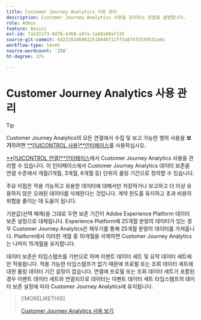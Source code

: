 ```yaml
---
title: Customer Journey Analytics 사용 관리
description: Customer Journey Analytics 사용을 관리하는 방법을 설명합니다.
role: Admin
feature: Basics
exl-id: 7a5d1173-8d78-4360-a97a-1ab0a60af135
source-git-commit: 6d23203468032510446711ff5a874fd149531a9a
workflow-type: tm+mt
source-wordcount: '258'
ht-degree: 37%

---
```


# Customer Journey Analytics 사용 관리

>[!TIP]
>
>Customer Journey Analytics의 모든 연결에서 수집 및 보고 가능한 행의 사용을 **보기**&#x200B;하려면 [**[!UICONTROL 사용&#x200B;]**인터페이스](/help/connections/manage-connections.md#usage)를 사용하십시오.



[**[!UICONTROL 연결&#x200B;]**인터페이스](/help/connections/create-connection.md)에서 Customer Journey Analytics 사용을 관리할 수 있습니다. 이 인터페이스에서 Customer Journey Analytics 데이터 보존을 연결 수준에서 개월(1개월, 3개월, 6개월 등) 단위의 롤링 기간으로 정의할 수 있습니다.

주요 이점은 적용 가능하고 유용한 데이터에 대해서만 저장하거나 보고하고 더 이상 유용하지 않은 오래된 데이터를 삭제한다는 것입니다. 계약 한도를 유지하고 초과 비용의 위험을 줄이는 데 도움이 됩니다.

기본값(선택 해제)을 그대로 두면 보존 기간이 Adobe Experience Platform 데이터 보존 설정으로 대체됩니다. Experience Platform에 25개월 분량의 데이터가 있는 경우 Customer Journey Analytics은 채우기를 통해 25개월 분량의 데이터를 가져옵니다. Platform에서 이러한 개월 중 10개월을 삭제하면 Customer Journey Analytics는 나머지 15개월을 유지합니다.

데이터 보존은 타임스탬프를 기반으로 하며 이벤트 데이터 세트 및 요약 데이터 세트에만 적용됩니다. 적용 가능한 타임스탬프가 없기 때문에 프로필 또는 조회 데이터 세트에 대한 롤링 데이터 기간 설정이 없습니다. 연결에 프로필 또는 조회 데이터 세트가 포함된 경우 이벤트 데이터 세트와 연결되므로 데이터는 이벤트 데이터 세트 타임스탬프의 데이터 보존 설정에 따라 Customer Journey Analytics에 유지됩니다.


>[!MORELIKETHIS]
>
>[Customer Journey Analytics 사용 보기](/help/connections/manage-connections.md#usage)


